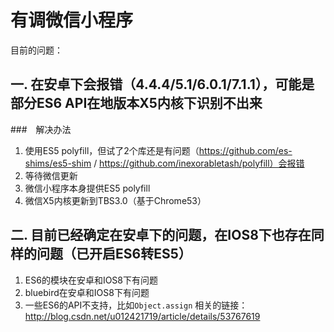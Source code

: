 # 有调微信小程序

目前的问题：

## 一. 在安卓下会报错（4.4.4/5.1/6.0.1/7.1.1），可能是部分ES6 API在地版本X5内核下识别不出来
 ###　解决办法
 1. 使用ES5 polyfill，但试了2个库还是有问题（https://github.com/es-shims/es5-shim / https://github.com/inexorabletash/polyfill）会报错
 2. 等待微信更新
   1. 微信小程序本身提供ES5 polyfill
   2. 微信X5内核更新到TBS3.0（基于Chrome53）

## 二. 目前已经确定在安卓下的问题，在IOS8下也存在同样的问题（已开启ES6转ES5）

   1. ES6的模块在安卓和IOS8下有问题
   2. bluebird在安卓和IOS8下有问题
   3. 一些ES6的API不支持，比如`Object.assign`
   相关的链接：http://blog.csdn.net/u012421719/article/details/53767619
